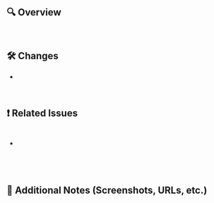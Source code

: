 ## 🔍 Overview

> 

<br />

## 🛠 Changes

- 

<br />

## ❗ Related Issues

- #

<br />

## 💬 Additional Notes (Screenshots, URLs, etc.)
